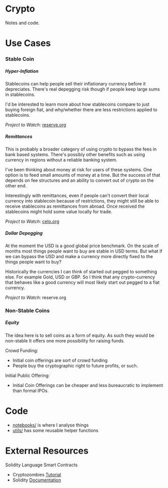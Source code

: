 # Crypto
Notes and code.

# Use Cases
### Stable Coin
##### Hyper-Inflation
Stablecoins can help people sell their inflationary currency before it depreciates. There's real depegging risk though if people keep large sums in stablecoins. 

I'd be interested to learn more about how stablecoins compare to just buying foreign fiat, and why/whether there are less restrictions applied to stablecoins.

_Project to Watch_: [reserve.org](reserve.org)

##### Remittances
This is probably a broader category of using crypto to bypass the fees in bank based systems. There's possibly other benefits such as using currency in regions without a reliable banking system.

I've been thinking about money at risk for users of these systems. One option is to feed small amounts of money at a time. But the success of that depends on fee structures and an ability to convert out of crypto on the other end. 

Interestingly with remittances, even if people can't convert their local currency into stablecoin because of restrictions, they might still be able to receive stablecoins as remittances from abroad. Once received the stablecoins might hold some value locally for trade. 

_Project to Watch_: [celo.org](https://celo.org/)

##### Dollar Depegging
At the moment the USD is a good global price benchmark. On the scale of months most things people want to buy are stable in USD terms. But what if we can bypass the USD and make a currency more directly fixed to the things people want to buy?

Historically the currencies I can think of started out pegged to something else. For example Gold, USD or GBP. So I think that any crypto-currency that behaves like a good currency will most likely start out pegged to a fiat currency.

_Project to Watch_: reserve.org


### Non-Stable Coins
##### Equity
The idea here is to sell coins as a form of equity. As such they would be non-stable It offers one more possibility for raising funds.

Crowd Funding:
* Initial coin offerings are sort of crowd funding
* People buy the cryptographic right to future profits, or such.

Initial Public Offering:
* Initial Coin Offerings can be cheaper and less bureaucratic to implement than formal IPOs.

# Code
* [notebooks/](./notebooks/) is where I analyse things
* [utils/](./utils/) has some reusable helper functions

# External Resources
Solidity Language Smart Contracts
* Cryptozombies [Tutorial](https://cryptozombies.io/)
* Solidity [Documentation](https://docs.soliditylang.org/)
